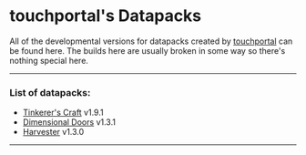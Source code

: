 # touchportal's Datapacks
All of the developmental versions for datapacks created by [touchportal](https:/github.com/touchportal) can be found here. The builds here are usually broken in some way so there's nothing special here.

---

### List of datapacks:
+ [Tinkerer's Craft](https:/github.com/touchportal/tinkererscraft) v1.9.1
+ [Dimensional Doors](https:/github.com/touchportal/dimensionaldoors) v1.3.1
+ [Harvester](https:/github.com/touchportal/harvester) v1.3.0

---